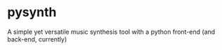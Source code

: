 pysynth
=======

A simple yet versatile music synthesis tool with a python front-end (and back-end, currently)
